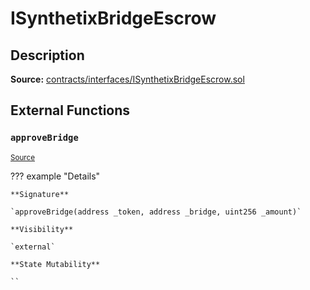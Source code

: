 # ISynthetixBridgeEscrow

## Description

**Source:** [contracts/interfaces/ISynthetixBridgeEscrow.sol](https://github.com/Synthetixio/synthetix/tree/v2.68.0-alpha/contracts/interfaces/ISynthetixBridgeEscrow.sol)

## External Functions

### `approveBridge`

<sub>[Source](https://github.com/Synthetixio/synthetix/tree/v2.68.0-alpha/contracts/interfaces/ISynthetixBridgeEscrow.sol#L4)</sub>

??? example "Details"

    **Signature**

    `approveBridge(address _token, address _bridge, uint256 _amount)`

    **Visibility**

    `external`

    **State Mutability**

    ``
